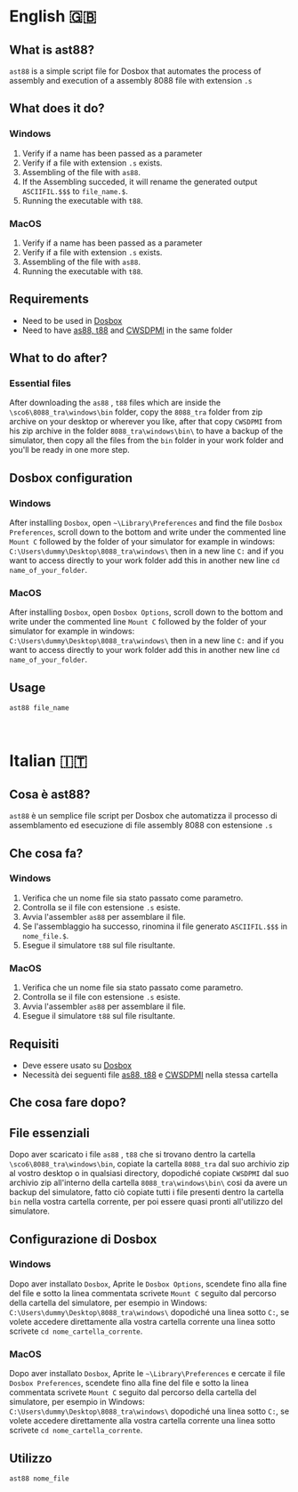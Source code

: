 # English 🇬🇧
## What is ast88?

`ast88` is a simple script file for Dosbox that automates the process of assembly and execution of a assembly 8088 file with extension `.s` 

## What does it do?
### Windows
1. Verify if a name has been passed as a parameter
2. Verify if a file with extension `.s` exists.
3. Assembling of the file with `as88`.
4. If the Assembling succeded, it will rename the generated output `ASCIIFIL.$$$` to `file_name.$`.
5. Running the executable with `t88`.

### MacOS
1. Verify if a name has been passed as a parameter
2. Verify if a file with extension `.s` exists.
3. Assembling of the file with `as88`.
4. Running the executable with `t88`.

## Requirements

- Need to be used in [Dosbox](https://www.dosbox.com/download.php?main=1)
- Need to have [as88, t88](http://media.pearsoncmg.com/ph/esm/ecs_tanenbaum_sco_6/tanenbaum_sco6.zip) and [CWSDPMI](https://tdold.teadrinker.net/mr/download.htm) in the same folder

## What to do after?

### Essential files
After downloading the `as88` , `t88` files which are inside the `\sco6\8088_tra\windows\bin` folder, copy the `8088_tra` folder from zip archive on your desktop or wherever you like, after that copy `CWSDPMI` from his zip archive in the folder `8088_tra\windows\bin\` to have a backup of the simulator, then copy all the files from the `bin` folder in your work folder and you'll be ready in one more step.

## Dosbox configuration
### Windows
After installing `Dosbox`, open `~\Library\Preferences` and find the file `Dosbox Preferences`, scroll down to the bottom and write under the commented line `Mount C` followed by the folder of your simulator for example in windows: `C:\Users\dummy\Desktop\8088_tra\windows\` then in a new line `C:` and if you want to access directly to your work folder add this in another new line `cd name_of_your_folder`.

### MacOS
After installing `Dosbox`, open `Dosbox Options`, scroll down to the bottom and write under the commented line `Mount C` followed by the folder of your simulator for example in windows: `C:\Users\dummy\Desktop\8088_tra\windows\` then in a new line `C:` and if you want to access directly to your work folder add this in another new line `cd name_of_your_folder`.

## Usage

```bash
ast88 file_name
```
<br>

# Italian 🇮🇹
## Cosa è ast88?

`ast88` è un semplice file script per Dosbox che automatizza il processo di assemblamento ed esecuzione di file assembly 8088 con estensione `.s` 

## Che cosa fa?
### Windows
1. Verifica che un nome file sia stato passato come parametro.
2. Controlla se il file con estensione `.s` esiste.
3. Avvia l'assembler `as88` per assemblare il file.
4. Se l'assemblaggio ha successo, rinomina il file generato `ASCIIFIL.$$$` in `nome_file.$`.
5. Esegue il simulatore `t88` sul file risultante.

### MacOS
1. Verifica che un nome file sia stato passato come parametro.
2. Controlla se il file con estensione `.s` esiste.
3. Avvia l'assembler `as88` per assemblare il file.
4. Esegue il simulatore `t88` sul file risultante.

## Requisiti

- Deve essere usato su [Dosbox](https://www.dosbox.com/download.php?main=1)
- Necessità dei seguenti file [as88, t88](http://media.pearsoncmg.com/ph/esm/ecs_tanenbaum_sco_6/tanenbaum_sco6.zip) e [CWSDPMI](https://tdold.teadrinker.net/mr/download.htm) nella stessa cartella

## Che cosa fare dopo?

## File essenziali
Dopo aver scaricato i file `as88` , `t88` che si trovano dentro la cartella `\sco6\8088_tra\windows\bin`, copiate la cartella `8088_tra` dal suo archivio zip al vostro desktop o in qualsiasi directory, dopodiché copiate `CWSDPMI` dal suo archivio zip all'interno della cartella `8088_tra\windows\bin\` cosi da avere un backup del simulatore, fatto ciò copiate tutti i file presenti dentro la cartella `bin` nella vostra cartella corrente, per poi essere quasi pronti all'utilizzo del simulatore.

## Configurazione di Dosbox
### Windows
Dopo aver installato `Dosbox`, Aprite le `Dosbox Options`, scendete fino alla fine del file e sotto la linea commentata scrivete `Mount C` seguito dal percorso della cartella del simulatore, per esempio in Windows: `C:\Users\dummy\Desktop\8088_tra\windows\` dopodiché una linea sotto `C:`, se volete accedere direttamente alla vostra cartella corrente una linea sotto scrivete `cd nome_cartella_corrente`.

### MacOS
Dopo aver installato `Dosbox`, Aprite le `~\Library\Preferences` e cercate il file `Dosbox Preferences`, scendete fino alla fine del file e sotto la linea commentata scrivete `Mount C` seguito dal percorso della cartella del simulatore, per esempio in Windows: `C:\Users\dummy\Desktop\8088_tra\windows\` dopodiché una linea sotto `C:`, se volete accedere direttamente alla vostra cartella corrente una linea sotto scrivete `cd nome_cartella_corrente`.

## Utilizzo

```bash
ast88 nome_file
```
